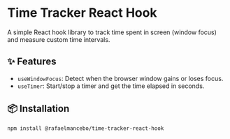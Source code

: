 # Time Tracker React Hook

A simple React hook library to track time spent in screen (window focus) and measure custom time intervals.

## ✨ Features

- `useWindowFocus`: Detect when the browser window gains or loses focus.
- `useTimer`: Start/stop a timer and get the time elapsed in seconds.

## 📦 Installation

```bash
npm install @rafaelmancebo/time-tracker-react-hook
